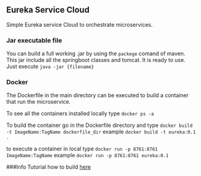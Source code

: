 ## Eureka Service Cloud
Simple Eureka service Cloud to orchestrate microservices.

### Jar executable file
You can build a full working .jar by using the ```packege``` comand of maven.
This jar include all the springboot classes and tomcat. It is ready to use.
Just execute ```java -jar {filename}```

### Docker
The Dockerfile in the main directory can be executed to build a container
that run the microservice.

To see all the containers installed locally type
```docker ps -a```

To build the container go in the Dockerfile directory and type 
```docker build -t ImageName:TagName dockerfile_dir```
example ```docker build -t eureka:0.1 .```

to execute a container in local type ```docker run -p 8761:8761 ImageName:TagName```
example ```docker run -p 8761:8761 eureka:0.1```

###Info
Tutorial how to build [here](https://developer.okta.com/blog/2017/06/15/build-microservices-architecture-spring-boot) 

